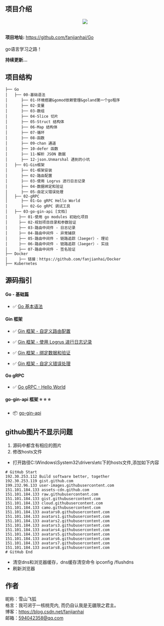## 项目介绍

<div style="text-align: center;">
<img src="http://c.biancheng.net/uploads/allimg/180808/1-1PPQA9545W.jpg"/>
</div>
<br/>

**项目地址:** https://github.com/fanjianhai/Go
<br/><br/> go语言学习之路！

**持续更新...** 

## 项目结构

```
├── Go
│   ├── 00-基础语法
│      ├── 01-环境搭建&gomod依赖管理&goland第一个go程序
│      ├── 02-变量
│      ├── 03-数组
│      ├── 04-Slice 切片
│      ├── 05-Struct 结构体
│      ├── 06-Map 结构体
│      ├── 07-循环
│      ├── 08-函数
│      ├── 09-chan 通道
│      ├── 10-defer 函数
│      ├── 11-解析 JSON 数据
│      ├── 12-json.Unmarshal 遇到的小坑
│   ├── 01-Gin框架
│      ├── 01-框架安装
│      ├── 02-路由配置
│      ├── 03-使用 Logrus 进行日志记录
│      ├── 04-数据绑定和验证
│      ├── 05-自定义错误处理
│   ├── 02-gRPC
│      ├── 01-Go gRPC Hello World
│      ├── 02-Go gRPC 调试工具
│   ├── 03-go-gin-api [文档]
│     ├── 01-使用 go modules 初始化项目
│     ├── 02-规划项目目录和参数验证
│     ├── 03-路由中间件 - 日志记录
│     ├── 04-路由中间件 - 异常捕获
│     ├── 05-路由中间件 - 链路追踪（Jaeger）- 理论
│     ├── 06-路由中间件 - 链路追踪（Jaeger）- 实战
│     ├── 07-路由中间件 - 签名验证
├── Docker
│     ├── 链接：https://github.com/fanjianhai/Docker
├── Kubernetes
```

## 源码指引

#### Go - 基础篇

- :white_check_mark: [Go 基本语法](https://github.com/fanjianhai/Go/tree/master/00-%E5%9F%BA%E7%A1%80%E8%AF%AD%E6%B3%95/codes)

#### Gin 框架

- :white_check_mark: [Gin 框架 - 自定义路由配置](https://github.com/fanjianhai/Go/tree/master/01-Gin%E6%A1%86%E6%9E%B6/codes/02-%E8%B7%AF%E7%94%B1%E9%85%8D%E7%BD%AE)

- :white_check_mark: [Gin 框架 - 使用 Logrus 进行日志记录](https://github.com/fanjianhai/Go/tree/master/01-Gin%E6%A1%86%E6%9E%B6/codes/03-%E6%97%A5%E5%BF%97%E8%AE%B0%E5%BD%95)

- :white_check_mark: [Gin 框架 - 绑定数据和验证](https://github.com/fanjianhai/Go/tree/master/01-Gin%E6%A1%86%E6%9E%B6/codes/04-%E6%95%B0%E6%8D%AE%E9%AA%8C%E8%AF%81%E5%92%8C%E7%BB%91%E5%AE%9A)

- :white_check_mark: [Gin 框架 - 自定义错误处理](https://github.com/fanjianhai/Go/tree/master/01-Gin%E6%A1%86%E6%9E%B6/codes/05-%E8%87%AA%E5%AE%9A%E4%B9%89%E9%94%99%E8%AF%AF%E5%A4%84%E7%90%86)

#### Go gRPC

- :white_check_mark: [Go gRPC - Hello World](https://github.com/fanjianhai/Go/tree/master/02-Go_gRPC/codes/01-gRPC_Hello_World)

#### go-gin-api 框架 :star: :star: :star: 

- :package: [go-gin-api](https://github.com/fanjianhai/Go/tree/master/03-go-gin-api%20%5B%E6%96%87%E6%A1%A3%5D)


## github图片不显示问题
1. 源码中都含有相应的图片
2. 修改hosts文件
- 打开路径C:\Windows\System32\drivers\etc下的hosts文件,添加如下内容
```
# GitHub Start
192.30.253.112 Build software better, together
192.30.253.119 gist.github.com
199.232.96.133 user-images.githubusercontent.com
151.101.184.133 assets-cdn.github.com
151.101.184.133 raw.githubusercontent.com
151.101.184.133 gist.githubusercontent.com
151.101.184.133 cloud.githubusercontent.com
151.101.184.133 camo.githubusercontent.com
151.101.184.133 avatars0.githubusercontent.com
151.101.184.133 avatars1.githubusercontent.com
151.101.184.133 avatars2.githubusercontent.com
151.101.184.133 avatars3.githubusercontent.com
151.101.184.133 avatars4.githubusercontent.com
151.101.184.133 avatars5.githubusercontent.com
151.101.184.133 avatars6.githubusercontent.com
151.101.184.133 avatars7.githubusercontent.com
151.101.184.133 avatars8.githubusercontent.com
# GitHub End
```
- 清空dns和浏览器缓存，dns缓存清空命令 ipconfig /flushdns
- 刷新浏览器

## 作者
昵称：雪山飞狐<br/>
格言：我可闭于一核桃壳内, 而仍自认我是无疆限之君主。<br/>
博客：https://blog.csdn.net/fanjianhai <br/>
邮箱：594042358@qq.com <br/>




